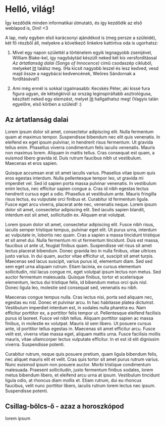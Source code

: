 # Helló, világ!

Így kezdődik minden informatikai útmutató, és így kezdődik az első weblapod is, Dini! <3

A lap, mely egyben első karácsonyi ajándékod is (meg persze a szüleidé), két fő részből áll, melyekre a következő linkekre kattintva oda is ugorhatsz:

1. Mivel egy napon születtél a történelem egyik legnagyobb zsenijével, William Blake-kel, így nagybáytád készült neked két kis versfordítással _Az ártatlanság dalai (Songs of Innocence)_ című csodaszép cikluból, melyeket [itt](#blake) találsz meg. (Ha kicsit nagyobb leszel és lesz kedved, vesd majd össze a nagybácsi kedvencének, Weöres Sándornak a fordításával!)

2. Ami még ennél is sokkal izgalmasabb: Kecskés Péter, aki kissé fura figura ugyan, de kétségkívül az ország leginspiráltabb asztrológusa, készített neked egy elemzést, melyet [itt](#mester) hallgathatsz meg! (Vagyis talán egyelőre, első körben a szüleid! :)

## <a name="blake"></a>Az ártatlanság dalai

Lorem ipsum dolor sit amet, consectetur adipiscing elit. Nulla fermentum quam at maximus tempor. Suspendisse bibendum nec elit quis venenatis. In eleifend ex eget ipsum pulvinar, in hendrerit risus fermentum. Ut gravida tellus enim. Phasellus viverra condimentum felis iaculis venenatis. Mauris non maximus lorem. Aliquam in mattis tellus. Cras consequat est quam, a euismod libero gravida id. Duis rutrum faucibus nibh ut vestibulum. Maecenas et eros sapien.

Quisque accumsan erat sit amet iaculis varius. Phasellus vitae ipsum quis eros egestas interdum. Nulla pellentesque tempor leo, ut gravida mi imperdiet vel. Sed id sapien porta massa pulvinar venenatis. In vestibulum enim lectus, nec efficitur sapien congue a. Cras id nibh egestas lectus hendrerit cursus eget a odio. Phasellus at vestibulum ante. Mauris fringilla risus lectus, eu vulputate orci finibus et. Curabitur id fermentum ligula. Fusce eget arcu viverra, placerat ante nec, venenatis neque. Lorem ipsum dolor sit amet, consectetur adipiscing elit. Sed iaculis sapien blandit, interdum est sit amet, sollicitudin ex. Aliquam erat volutpat.

Lorem ipsum dolor sit amet, consectetur adipiscing elit. Fusce nibh risus, iaculis semper tristique tempus, pulvinar eget elit. Ut purus urna, interdum ac vulputate in, lobortis nec quam. Cras a sapien a massa tincidunt tristique et sit amet dui. Nulla fermentum mi ut fermentum tincidunt. Duis est massa, faucibus ut ante ut, feugiat finibus quam. Suspendisse vel risus sit amet lectus placerat bibendum. Donec gravida leo in nulla finibus, vitae ultrices justo varius. In dui quam, auctor vitae efficitur ut, suscipit sit amet turpis. Maecenas sed lacus suscipit, varius purus id, elementum diam. Sed sed sem eget urna aliquam rutrum. Etiam lacinia, ex cursus elementum sollicitudin, nisl lacus congue mi, eget volutpat ipsum lectus non metus. Sed auctor fermentum malesuada. Quisque finibus, tortor et scelerisque elementum, lectus dui tristique felis, id bibendum metus orci quis nisl. Donec ligula leo, molestie sed consequat sed, venenatis eu nibh.

Maecenas congue tempus nulla. Cras lectus nisi, porta sed aliquam nec, egestas eu nisl. Donec et pulvinar arcu. In hac habitasse platea dictumst. Vestibulum imperdiet interdum est, in sodales nulla pharetra eu. Nam efficitur porttitor ex, a porttitor felis tempor ut. Pellentesque eleifend facilisis purus id laoreet. Fusce vel nibh tellus. Aliquam porttitor sapien ac massa finibus, in molestie ex volutpat. Mauris id sem libero. Ut posuere cursus ante, id porttitor tellus egestas in. Maecenas sit amet efficitur arcu. Fusce velit est, viverra vitae massa eget, aliquam mattis urna. Fusce facilisis mollis mauris, vitae ullamcorper lectus vulputate efficitur. In et est id elit dignissim viverra. Suspendisse potenti.

Curabitur rutrum, neque quis posuere pretium, quam ligula bibendum felis, nec aliquet mauris elit et velit. Cras quis tortor sit amet purus rutrum varius. Nunc euismod ipsum non posuere auctor. Morbi tristique condimentum malesuada. Praesent sollicitudin, justo fermentum finibus sodales, lorem metus bibendum libero, et eleifend arcu urna at ipsum. Vestibulum tincidunt ligula odio, at rhoncus diam mollis et. Etiam rutrum, dui eu rhoncus faucibus, velit nunc porttitor libero, iaculis rutrum lorem lectus nec ipsum. Suspendisse potenti.

## <a name="mester"></a>Csillag-bölcs-ő - azaz a horoszkópod

lorem ipsum

